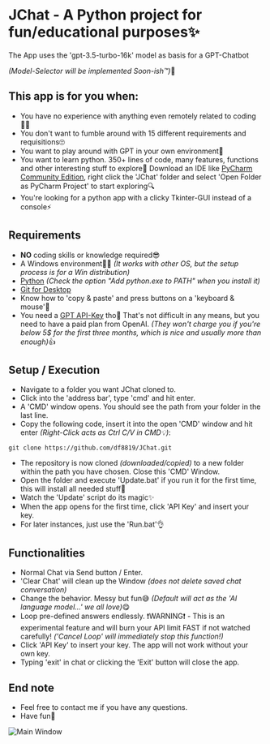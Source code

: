 # JChat - A Python project for fun/educational purposes✨
The App uses the 'gpt-3.5-turbo-16k' model as basis for a GPT-Chatbot

<em>(Model-Selector will be implemented Soon-ish™)</em>🙈

## This app is for you when:
- You have no experience with anything even remotely related to coding🧑‍💻
- You don't want to fumble around with 15 different requirements and requisitions🙄
- You want to play around with GPT in your own environment🤖
- You want to learn python. 350+ lines of code, many features, functions and other interesting stuff to explore🎉 Download an IDE like [PyCharm Community Edition](https://www.jetbrains.com/pycharm/download/?section=windows), right click the 'JChat' folder and select 'Open Folder as PyCharm Project' to start exploring🔍
- You're looking for a python app with a clicky Tkinter-GUI instead of a console⚡

## Requirements
- **NO** coding skills or knowledge required😎
- A Windows environment👨‍💻 _(It works with other OS, but the setup process is for a Win distribution)_
- [Python](https://www.python.org/downloads/) _(Check the option "Add python.exe to PATH" when you install it)_
- [Git for Desktop](https://git-scm.com/downloads)
- Know how to 'copy & paste' and press buttons on a 'keyboard & mouse'🤔
- You need a [GPT API-Key](https://platform.openai.com/account/api-keys) tho👀 That's not difficult in any means, but you need to have a paid plan from OpenAI.
<em>(They won't charge you if you're below 5$ for the first three months, which is nice and usually more than enough)</em>👍

## Setup / Execution
- Navigate to a folder you want JChat cloned to.
- Click into the 'address bar', type 'cmd' and hit enter.
- A 'CMD' window opens. You should see the path from your folder in the last line.
- Copy the following code, insert it into the open 'CMD' window and hit enter _(Right-Click acts as Ctrl C/V in CMD💡)_:

```git clone https://github.com/df8819/JChat.git```

- The repository is now cloned _(downloaded/copied)_ to a new folder within the path you have chosen. Close this 'CMD' Window.
- Open the folder and execute 'Update.bat' if you run it for the first time, this will install all needed stuff🖖
- Watch the 'Update' script do its magic✨
- When the app opens for the first time, click 'API Key' and insert your key.
- For later instances, just use the 'Run.bat'👌

## Functionalities
- Normal Chat via Send button / Enter.
- 'Clear Chat' will clean up the Window _(does not delete saved chat conversation)_
- Change the behavior. Messy but fun😅 _(Default will act as the 'AI language model...' we all love)_😋
- Loop pre-defined answers endlessly. ❗WARNING❗ - This is an experimental feature and will burn your API limit FAST if not watched carefully! _('Cancel Loop' will immediately stop this function!)_
- Click 'API Key' to insert your key. The app will not work without your own key.
- Typing 'exit' in chat or clicking the 'Exit' button will close the app.

## End note
- Feel free to contact me if you have any questions.
- Have fun🤗

![Main Window](/1689070302.png)